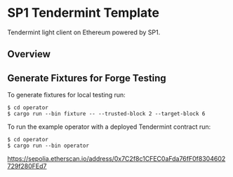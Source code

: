 # SP1 Tendermint Template

Tendermint light client on Ethereum powered by SP1.

## Overview

## Generate Fixtures for Forge Testing
To generate fixtures for local testing run:

```shell
$ cd operator
$ cargo run --bin fixture -- --trusted-block 2 --target-block 6
```

To run the example operator with a deployed Tendermint contract run:

```shell
$ cd operator
$ cargo run --bin operator
```

https://sepolia.etherscan.io/address/0x7C2f8c1CFEC0aFda76fF0f8304602729f280FEd7
